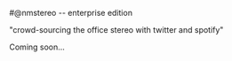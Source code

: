 #@nmstereo -- enterprise edition

"crowd-sourcing the office stereo with twitter and spotify"

Coming soon...
